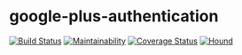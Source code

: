 # google-plus-authentication

[![Build Status](https://travis-ci.org/eldrego/google-plus-authentication.svg?branch=master)](https://travis-ci.org/eldrego/google-plus-authentication) [![Maintainability](https://api.codeclimate.com/v1/badges/18b41235afece1642971/maintainability)](https://codeclimate.com/github/eldrego/google-plus-authentication/maintainability) [![Coverage Status](https://coveralls.io/repos/github/eldrego/google-plus-authentication/badge.svg?branch=master)](https://coveralls.io/github/eldrego/google-plus-authentication?branch=master) [![Hound](https://img.shields.io/badge/Protected_by-Hound-a873d1.svg)](https://travis-ci.org/eldrego/google-plus-authentication)

